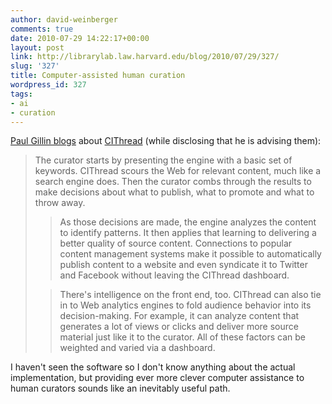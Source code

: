 ```yaml
---
author: david-weinberger
comments: true
date: 2010-07-29 14:22:17+00:00
layout: post
link: http://librarylab.law.harvard.edu/blog/2010/07/29/327/
slug: '327'
title: Computer-assisted human curation
wordpress_id: 327
tags:
- ai
- curation
---
```


[Paul Gillin blogs](http://gillin.com/blog/2010/07/content-curation-on-steroids/) about [CIThread](http://www.cithread.com/site/node) (while disclosing that he is advising them):



<blockquote>The curator starts by presenting the engine with a basic set of keywords. CIThread scours the Web for relevant content, much like a search engine does. Then the curator combs through the results to make decisions about what to publish, what to promote and what to throw away.


>
> As those decisions are made, the engine analyzes the content to identify patterns. It then applies that learning to delivering a better quality of source content. Connections to popular content management systems make it possible to automatically publish content to a website and even syndicate it to Twitter and Facebook without leaving the CIThread dashboard.


>
> There's intelligence on the front end, too. CIThread can also tie in to Web analytics engines to fold audience behavior into its decision-making. For example, it can analyze content that generates a lot of views or clicks and deliver more source material just like it to the curator. All of these factors can be weighted and varied via a dashboard.
>
> </blockquote>





I haven't seen the software so I don't know anything about the actual implementation, but providing ever more clever computer assistance to human curators sounds like an inevitably useful path.
